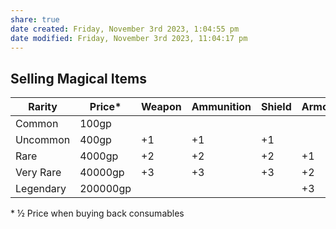 ```yaml
---
share: true
date created: Friday, November 3rd 2023, 1:04:55 pm
date modified: Friday, November 3rd 2023, 11:04:17 pm
---
```



## Selling Magical Items

| Rarity    | Price*   | Weapon | Ammunition | Shield | Armor |
| --------- | -------- | ------ | ---------- | ------ | ----- |
| Common    | 100gp    |        |            |        |       |
| Uncommon  | 400gp    | +1     | +1         | +1     |       |
| Rare      | 4000gp   | +2     | +2         | +2     | +1    |
| Very Rare | 40000gp  | +3     | +3         | +3     | +2    |
| Legendary | 200000gp |        |            |        | +3    |

\* ½ Price when buying back consumables